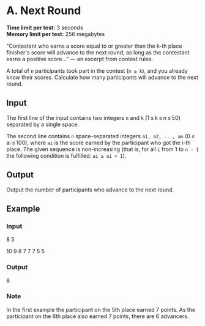 # A. Next Round

**Time limit per test:** 3 seconds  
**Memory limit per test:** 256 megabytes

"Contestant who earns a score equal to or greater than the k-th place finisher's score will advance to the next round, as long as the contestant earns a positive score..." — an excerpt from contest rules.

A total of `n` participants took part in the contest (`n ≥ k`), and you already know their scores. Calculate how many participants will advance to the next round.

## Input

The first line of the input contains two integers `n` and `k` (1 ≤ k ≤ n ≤ 50) separated by a single space.

The second line contains `n` space-separated integers `a1, a2, ..., an` (0 ≤ ai ≤ 100), where `ai` is the score earned by the participant who got the i-th place. The given sequence is non-increasing (that is, for all `i` from 1 to `n - 1` the following condition is fulfilled: `ai ≥ ai + 1`).

## Output

Output the number of participants who advance to the next round.

## Example

### Input

8 5

10 9 8 7 7 7 5 5

### Output

6

### Note

In the first example the participant on the 5th place earned 7 points. As the participant on the 6th place also earned 7 points, there are 6 advancers.
